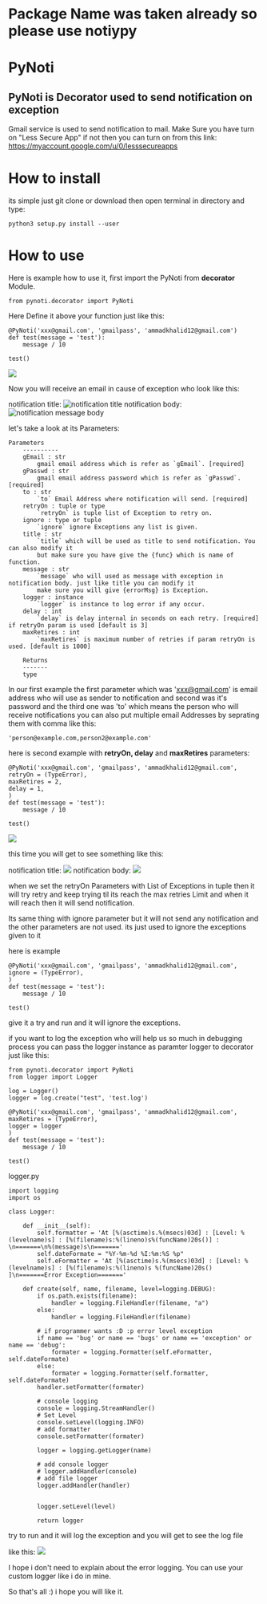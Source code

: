 # Package Name was taken already so please use notiypy
# PyNoti
## PyNoti is Decorator used to send notification on exception
Gmail service is used to send notification to mail.
Make Sure you have turn on "Less Secure App" if not then you can turn on from this link:
https://myaccount.google.com/u/0/lesssecureapps

# How to install
its simple just git clone or download then open terminal in directory and type:

```python3 setup.py install --user```

# How to use
Here is example how to use it, first import the PyNoti from <b>decorator</b> Module.

```from pynoti.decorator import PyNoti```

Here Define it above your function just like this:

```
@PyNoti('xxx@gmail.com', 'gmailpass', 'ammadkhalid12@gmail.com')
def test(message = 'test'):
    message / 10

test()
```

<img src="https://i.imgur.com/qK55INQ.png"></img>

Now you will receive an email in cause of exception who look like this:

notification title:
<img src='https://i.imgur.com/AQLUQNd.png' title='notification title'></img>
notification body:
<img src='https://i.imgur.com/e1VUBeZ.png' title='notification message body'></img>

let's take a look at its Parameters:

```
Parameters
    ----------
    gEmail : str
        gmail email address which is refer as `gEmail`. [required]
    gPasswd : str
        gmail email address password which is refer as `gPasswd`. [required]
    to : str
        `to` Email Address where notification will send. [required]
    retryOn : tuple or type
        `retryOn` is tuple list of Exception to retry on.
    ignore : type or tuple
        `ignore` ignore Exceptions any list is given.
    title : str
        `title` which will be used as title to send notification. You can also modify it
        but make sure you have give the {func} which is name of function.
    message : str
        `message` who will used as message with exception in notification body. just like title you can modify it
        make sure you will give {errorMsg} is Exception.
    logger : instance
        `logger` is instance to log error if any occur.
    delay : int
        `delay` is delay internal in seconds on each retry. [required] if retryOn param is used [default is 3]
    maxRetires : int
        `maxRetires` is maximum number of retries if param retryOn is used. [default is 1000]

    Returns
    -------
    type
```

In our first example the first parameter which was 'xxx@gmail.com' is email address who will use as sender to notification
and second was it's password and the third one was 'to' which means the person who will receive notifications
you can also put multiple email Addresses by seprating them with comma like this:


```
'person@example.com,person2@example.com'
```

here is second example with <b>retryOn, delay</b> and <b>maxRetires</b> parameters:

```
@PyNoti('xxx@gmail.com', 'gmailpass', 'ammadkhalid12@gmail.com',
retryOn = (TypeError),
maxRetires = 2,
delay = 1,
)
def test(message = 'test'):
    message / 10

test()
```

<img src="https://i.imgur.com/fgbH97S.png"></img>

this time you will get to see something like this:

notification title:
<img src="https://i.imgur.com/riA2Lqf.png"></img>
notification body:
<img src="https://i.imgur.com/7KDrcNJ.png"></img>

when we set the retryOn Parameters with List of Exceptions in tuple then it will try retry and keep trying til
its reach the max retries Limit and when it will reach then it will send notification.

Its same thing with ignore parameter but it will not send any notification and the other parameters are not used.
its just used to ignore the exceptions given to it

here is example

```
@PyNoti('xxx@gmail.com', 'gmailpass', 'ammadkhalid12@gmail.com',
ignore = (TypeError),
)
def test(message = 'test'):
    message / 10

test()
```

give it a try and run and it will ignore the exceptions.

if you want to log the exception who will help us so much in debugging process
you can pass the logger instance as paramter logger to decorator
just like this:

```
from pynoti.decorator import PyNoti
from logger import Logger

log = Logger()
logger = log.create("test", 'test.log')

@PyNoti('xxx@gmail.com', 'gmailpass', 'ammadkhalid12@gmail.com',
maxRetires = (TypeError),
logger = logger
)
def test(message = 'test'):
    message / 10

test()
```

logger.py


```
import logging
import os

class Logger:

    def __init__(self):
        self.formatter = 'At [%(asctime)s.%(msecs)03d] : [Level: %(levelname)s] : [%(filename)s:%(lineno)s%(funcName)20s()] : \n=======\n%(message)s\n======='
        self.dateFormate = "%Y-%m-%d %I:%m:%S %p"
        self.eFormatter = 'At [%(asctime)s.%(msecs)03d] : [Level: %(levelname)s] : [%(filename)s:%(lineno)s %(funcName)20s() ]\n=======Error Exception======='

    def create(self, name, filename, level=logging.DEBUG):
        if os.path.exists(filename):
            handler = logging.FileHandler(filename, "a")
        else:
            handler = logging.FileHandler(filename)

        # if programmer wants :D :p error level exception
        if name == 'bug' or name == 'bugs' or name == 'exception' or name == 'debug':
            formater = logging.Formatter(self.eFormatter, self.dateFormate)
        else:
            formater = logging.Formatter(self.formatter, self.dateFormate)
        handler.setFormatter(formater)

        # console logging
        console = logging.StreamHandler()
        # Set Level
        console.setLevel(logging.INFO)
        # add formatter
        console.setFormatter(formater)

        logger = logging.getLogger(name)

        # add console logger
        # logger.addHandler(console)
        # add file logger
        logger.addHandler(handler)


        logger.setLevel(level)

        return logger
```

try to run and it will log the exception and you will get to see the log file

like this:
<img src="https://i.imgur.com/8d1Kovu.png"></img>

I hope i don't need to explain about the error logging. You can use your custom logger like i do in mine.

So that's all :) i hope you will like it.
